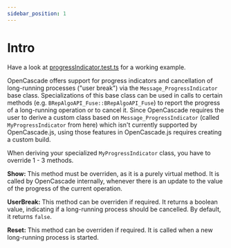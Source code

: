 ```yaml
---
sidebar_position: 1
---
```


# Intro

Have a look at [progressIndicator.test.ts](https://github.com/donalffons/opencascade.js/blob/master/test/progressIndicator.test.ts) for a working example.

OpenCascade offers support for progress indicators and cancellation of long-running processes ("user break") via the `Message_ProgressIndicator` base class. Specializations of this base class can be used in calls to certain methods (e.g. `BRepAlgoAPI_Fuse::BRepAlgoAPI_Fuse`) to report the progress of a long-running operation or to cancel it. Since OpenCascade requires the user to derive a custom class based on `Message_ProgressIndicator` (called `MyProgressIndicator` from here) which isn't currently supported by OpenCascade.js, using those features in OpenCascade.js requires creating a custom build.

When deriving your specialized `MyProgressIndicator` class, you have to override 1 - 3 methods.

**Show:** This method must be overriden, as it is a purely virtual method. It is called by OpenCascade internally, whenever there is an update to the value of the progress of the current operation.

**UserBreak:** This method can be overriden if required. It returns a boolean value, indicating if a long-running process should be cancelled. By default, it returns `false`.

**Reset:** This method can be overriden if required. It is called when a new long-running process is started.
